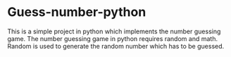 # Guess-number-python
This is a simple project in python which implements the number guessing game.
The number guessing game in python requires random and math.
Random is used to generate the random number which has to be guessed.
